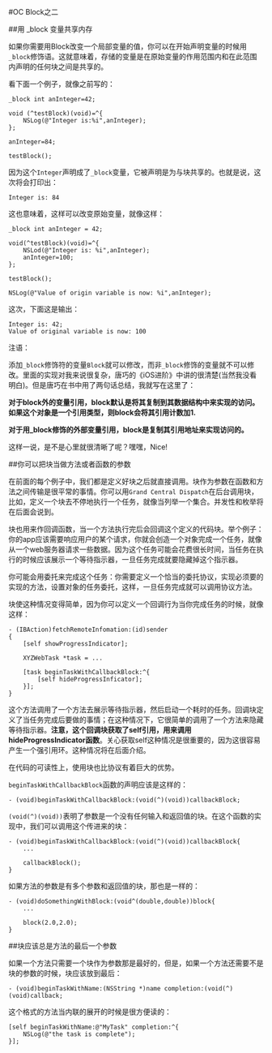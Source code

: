 #OC Block之二

##用 _block 变量共享内存

如果你需要用Block改变一个局部变量的值，你可以在开始声明变量的时候用`_block`修饰语。这就意味着，存储的变量是在原始变量的作用范围内和在此范围内声明的任何块之间是共享的。

看下面一个例子，就像之前写的：

	_block int anInteger=42;
	
	void (^testBlock)(void)=^{
		NSLog(@"Integer is:%i",anInteger);
	};
	
	anInteger=84;
	
	testBlock();
	
因为这个`Integer`声明成了`_block`变量，它被声明是为与块共享的。也就是说，这次将会打印出：

	Integer is: 84

这也意味着，这样可以改变原始变量，就像这样：

	_block int anInteger = 42;
	
	void(^testBlock)(void)=^{
		NSLod(@"Integer is: %i",anInteger);
		anInteger=100;
	};
	
	testBlock();
	
	NSLog(@"Value of origin variable is now: %i",anInteger);
	
这次，下面这是输出：

	Integer is: 42;
	Value of original variable is now: 100
	
注语：

添加`_block`修饰符的变量`Block`就可以修改，而非`_block`修饰的变量就不可以修改。里面的实现对我来说很复杂，唐巧的《iOS进阶》中讲的很清楚(当然我没看明白)。但是唐巧在书中用了两句话总结，我就写在这里了：

**对于block外的变量引用，block默认是将其复制到其数据结构中来实现的访问。如果这个对象是一个引用类型，则block会将其引用计数加1.**

**对于用_block修饰的外部变量引用，block是复制其引用地址来实现访问的。**

这样一说，是不是心里就很清晰了呢？嘿嘿，Nice!
	

##你可以把块当做方法或者函数的参数

在前面的每个例子中，我们都是定义好块之后就直接调用。块作为参数在函数和方法之间传输是很平常的事情。你可以用`Grand Central Dispatch`在后台调用块，比如，定义一个块去不停地执行一个任务，就像当列举一个集合。并发性和枚举将在后面会说到。

块也用来作回调函数，当一个方法执行完后会回调这个定义的代码块。举个例子：你的app应该需要响应用户的某个请求，你就会创造一个对象完成一个任务，就像从一个web服务器请求一些数据。因为这个任务可能会花费很长时间，当任务在执行的时候应该展示一个等待指示器，一旦任务完成就要隐藏掉这个指示器。

你可能会用委托来完成这个任务：你需要定义一个恰当的委托协议，实现必须要的实现的方法，设置对象的任务委托，这样，一旦任务完成就可以调用协议方法。

块使这种情况变得简单，因为你可以定义一个回调行为当你完成任务的时候，就像这样：

	- (IBAction)fetchRemoteInfomation:(id)sender
	{
		[self showProgressIndicator];
		
		XYZWebTask *task = ...
		
		[task beginTaskWithCallbackBlock:^{
			[self hideProgressInficator];
		}];
	}

这个方法调用了一个方法去展示等待指示器，然后启动一个耗时的任务。回调块定义了当任务完成后要做的事情；在这种情况下，它很简单的调用了一个方法来隐藏等待指示器。**注意，这个回调块获取了self引用，用来调用hideProgressIndicator函数**。关心获取self这种情况是很重要的，因为这很容易产生一个强引用环。这种情况将在后面介绍。


在代码的可读性上，使用块也比协议有着巨大的优势。

`beginTaskWithCallbackBlock`函数的声明应该是这样的：

	- (void)beginTaskWithCallbackBlock:(void(^)(void))callbackBlock;

`(void(^)(void))`表明了参数是一个没有任何输入和返回值的块。在这个函数的实现中，我们可以调用这个传进来的块：

	- (void)beginTaskWithCallbackBlock:(void(^)(void))callbackBlock{
		...
		
		callbackBlock();
	}
	
如果方法的参数是有多个参数和返回值的块，那也是一样的：

	- (void)doSomethingWithBlock:(void^(double,double))block{
		...
		
		block(2.0,2.0);
	}
	
##块应该总是方法的最后一个参数

如果一个方法只需要一个块作为参数那是最好的，但是，如果一个方法还需要不是块的参数的时候，块应该放到最后：

	- (void)beginTaskWithName:(NSString *)name completion:(void(^)(void)callback;

这个格式的方法当内联的展开的时候是很方便读的：

	[self beginTaskWithName:@"MyTask" completion:^{
		NSLog(@"the task is complete");
	}];
	


